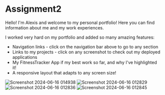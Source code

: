 # Assignment2

Hello! I'm Alexis and welcome to my personal portfolio! Here you can find information about me and my work experiences.

I worked very hard on my portfolio and added so many amazing features:

* Navigation links - click on the navigation bar above to go to any section
* Links to my projects - click on any screenshot to check out my deployed applications
 * My FitnessTracker App if my best work so far, and why I've highlighted it!
* A responsive layout that adapts to any screen size!

![Screenshot 2024-06-16 014938](https://github.com/alangille01/Assignment2/assets/166338216/fd5f9592-2e85-4a7a-b282-c08e43ba44e2)
![Screenshot 2024-06-16 012829](https://github.com/alangille01/Assignment2/assets/166338216/614bc69b-3ccc-4e6e-ab3d-c44b6638d636)
![Screenshot 2024-06-16 012836](https://github.com/alangille01/Assignment2/assets/166338216/a4ef5956-674a-4a6d-b591-c76982191c75)
![Screenshot 2024-06-16 012845](https://github.com/alangille01/Assignment2/assets/166338216/2427a00e-a44b-44a5-8f2d-044be8548bb6)